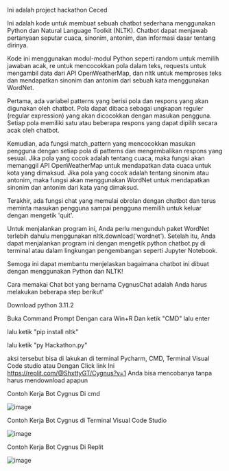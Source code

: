 Ini adalah project hackathon Ceced

Ini adalah kode untuk membuat sebuah chatbot sederhana menggunakan Python dan Natural Language Toolkit (NLTK). Chatbot dapat menjawab pertanyaan seputar cuaca, sinonim, antonim, dan informasi dasar tentang dirinya.

Kode ini menggunakan modul-modul Python seperti random untuk memilih jawaban acak, re untuk mencocokkan pola dalam teks, requests untuk mengambil data dari API OpenWeatherMap, dan nltk untuk memproses teks dan mendapatkan sinonim dan antonim dari sebuah kata menggunakan WordNet.

Pertama, ada variabel patterns yang berisi pola dan respons yang akan digunakan oleh chatbot. Pola dapat dibaca sebagai ungkapan reguler (regular expression) yang akan dicocokkan dengan masukan pengguna. Setiap pola memiliki satu atau beberapa respons yang dapat dipilih secara acak oleh chatbot.

Kemudian, ada fungsi match_pattern yang mencocokkan masukan pengguna dengan setiap pola di patterns dan mengembalikan respons yang sesuai. Jika pola yang cocok adalah tentang cuaca, maka fungsi akan memanggil API OpenWeatherMap untuk mendapatkan data cuaca untuk kota yang dimaksud. Jika pola yang cocok adalah tentang sinonim atau antonim, maka fungsi akan menggunakan WordNet untuk mendapatkan sinonim dan antonim dari kata yang dimaksud.

Terakhir, ada fungsi chat yang memulai obrolan dengan chatbot dan terus meminta masukan pengguna sampai pengguna memilih untuk keluar dengan mengetik 'quit'.

Untuk menjalankan program ini, Anda perlu mengunduh paket WordNet terlebih dahulu menggunakan nltk.download('wordnet'). Setelah itu, Anda dapat menjalankan program ini dengan mengetik python chatbot.py di terminal atau dalam lingkungan pengembangan seperti Jupyter Notebook.

Semoga ini dapat membantu menjelaskan bagaimana chatbot ini dibuat dengan menggunakan Python dan NLTK!



Cara memakai Chat bot yang bernama CygnusChat adalah Anda harus melakukan beberapa step berikut'

Download python 3.11.2

Buka Command Prompt Dengan cara Win+R Dan ketik "CMD" lalu enter

lalu ketik "pip install nltk"

lalu ketik "py Hackathon.py"

aksi tersebut bisa di lakukan di terminal Pycharm, CMD, Terminal Visual Code studio atau Dengan Click link Ini https://replit.com/@ShxttyGT/Cygnus?v=1 Anda bisa mencobanya tanpa harus mendownload apapun 


Contoh Kerja Bot Cygnus Di cmd

![image](https://user-images.githubusercontent.com/122191670/225640176-708cad54-7b00-4347-b817-5fdcead78acf.png)


Contoh Kerja Bot Cygnus di Terminal Visual Code Studio

![image](https://user-images.githubusercontent.com/122191670/225640857-6c083c15-8109-4eb9-9985-dbc82f58afdc.png)

Contoh Kerja Bot Cygnus Di Replit

![image](https://user-images.githubusercontent.com/122191670/225642564-37fc0a02-7cfd-4ae1-a1af-689b8cd3a4b6.png)
